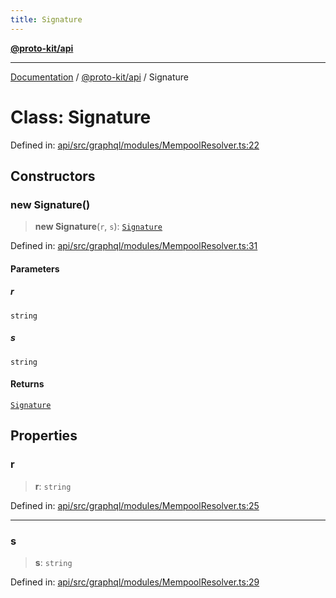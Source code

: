 ```yaml
---
title: Signature
---
```


[**@proto-kit/api**](../README.md)

***

[Documentation](../../../README.md) / [@proto-kit/api](../README.md) / Signature

# Class: Signature

Defined in: [api/src/graphql/modules/MempoolResolver.ts:22](https://github.com/proto-kit/framework/blob/28efa802e3737fc3b77339148b307ef7246f3ef1/packages/api/src/graphql/modules/MempoolResolver.ts#L22)

## Constructors

### new Signature()

> **new Signature**(`r`, `s`): [`Signature`](Signature.md)

Defined in: [api/src/graphql/modules/MempoolResolver.ts:31](https://github.com/proto-kit/framework/blob/28efa802e3737fc3b77339148b307ef7246f3ef1/packages/api/src/graphql/modules/MempoolResolver.ts#L31)

#### Parameters

##### r

`string`

##### s

`string`

#### Returns

[`Signature`](Signature.md)

## Properties

### r

> **r**: `string`

Defined in: [api/src/graphql/modules/MempoolResolver.ts:25](https://github.com/proto-kit/framework/blob/28efa802e3737fc3b77339148b307ef7246f3ef1/packages/api/src/graphql/modules/MempoolResolver.ts#L25)

***

### s

> **s**: `string`

Defined in: [api/src/graphql/modules/MempoolResolver.ts:29](https://github.com/proto-kit/framework/blob/28efa802e3737fc3b77339148b307ef7246f3ef1/packages/api/src/graphql/modules/MempoolResolver.ts#L29)
